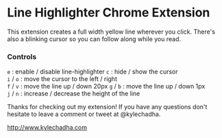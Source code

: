 # Line Highlighter Chrome Extension

This extension creates a full width yellow line wherever you click. There's also a blinking cursor so you can follow along while you read.

### Controls
   `e` : enable / disable line-highlighter
   `c` : hide / show the cursor  
   `i` / `o` : move the cursor to the left / right  
   `f` / `v` : move the line up / down 20px
   `g` / `b` : move the line up / down 1px  
   `j` / `n` : increase / decrease the height of the line  

Thanks for checking out my extension! If you have any questions don't hesitate to leave a comment or tweet at @kylechadha.

http://www.kylechadha.com
